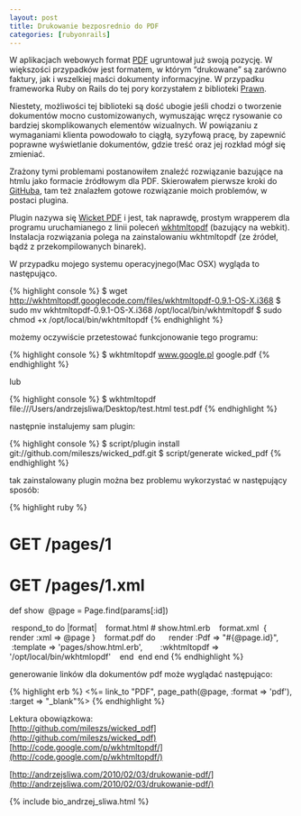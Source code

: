 ```yaml
---
layout: post
title: Drukowanie bezposrednio do PDF
categories: [rubyonrails]
---
```

W aplikacjach webowych format [PDF](http://pl.wikipedia.org/wiki/Pdf) ugruntował już swoją pozycję. W większości przypadków jest formatem, w którym “drukowane” są zarówno faktury, jak i wszelkiej maści dokumenty informacyjne. 
W przypadku frameworka Ruby on Rails do tej pory korzystałem z biblioteki [Prawn](http://prawn.majesticseacreature.com/).

Niestety, możliwości tej biblioteki są dość ubogie jeśli chodzi o tworzenie dokumentów mocno customizowanych, wymuszając wręcz rysowanie co bardziej skomplikowanych elementów wizualnych. W powiązaniu z wymaganiami klienta powodowało to ciągłą, syzyfową pracę, by zapewnić poprawne wyświetlanie dokumentów, gdzie treść oraz jej rozkład mógł się zmieniać.

Zrażony tymi problemami postanowiłem znaleźć rozwiązanie bazujące na htmlu jako formacie źródłowym dla PDF. Skierowałem pierwsze kroki do [GitHuba](http://github.com), tam też znalazłem gotowe rozwiązanie moich problemów, w postaci plugina.

Plugin nazywa się [Wicket PDF](http://github.com/mileszs/wicked_pdf) i jest, tak naprawdę, prostym wrapperem dla programu uruchamianego z linii poleceń [wkhtmltopdf](http://code.google.com/p/wkhtmltopdf/) (bazujący na webkit).
Instalacja rozwiązania polega na zainstalowaniu wkhtmltopdf (ze źródeł, bądź z przekompilowanych binarek).

W przypadku mojego systemu operacyjnego(Mac OSX) wygląda to następująco.

{% highlight console %}
$ wget http://wkhtmltopdf.googlecode.com/files/wkhtmltopdf-0.9.1-OS-X.i368
$ sudo mv wkhtmltopdf-0.9.1-OS-X.i368 /opt/local/bin/wkhtmltopdf
$ sudo chmod +x /opt/local/bin/wkhtmltopdf
{% endhighlight %}
  
możemy oczywiście przetestować funkcjonowanie tego programu:

{% highlight console %}
$ wkhtmltopdf www.google.pl google.pdf
{% endhighlight %}

lub

{% highlight console %}
$ wkhtmltopdf file:///Users/andrzejsliwa/Desktop/test.html test.pdf
{% endhighlight %}

następnie instalujemy sam plugin:

{% highlight console %}
$ script/plugin install git://github.com/mileszs/wicked_pdf.git
$ script/generate wicked_pdf
{% endhighlight %}
  

tak zainstalowany plugin można bez problemu wykorzystać w następujący sposób:

{% highlight ruby %}
# GET /pages/1
# GET /pages/1.xml
def show
  @page = Page.find(params[:id])

  respond_to do |format|
    format.html # show.html.erb
    format.xml  { render :xml => @page }
    format.pdf do
      render :Pdf => "#{@page.id}",
        :template => 'pages/show.html.erb',
        :wkhtmltopdf => '/opt/local/bin/wkhtmlopdf'
    end
  end
end
{% endhighlight %}

generowanie linków dla dokumentów pdf może wyglądać następująco:

{% highlight erb %}
<%= link_to "PDF", page_path(@page, :format => 'pdf'), :target => "_blank"%>
{% endhighlight %}

Lektura obowiązkowa:  
[http://github.com/mileszs/wicked_pdf](http://github.com/mileszs/wicked_pdf)  
[http://code.google.com/p/wkhtmltopdf/](http://code.google.com/p/wkhtmltopdf/)

[http://andrzejsliwa.com/2010/02/03/drukowanie-pdf/](http://andrzejsliwa.com/2010/02/03/drukowanie-pdf/)

{% include bio_andrzej_sliwa.html %}